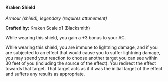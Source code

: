 #### Kraken Shield
_Armour (shield), legendary (requires attunement)_

**Crafted by:** Kraken Scale x1 (Blacksmith)

While wearing this shield, you gain a +3 bonus to your AC.

While wearing this shield, you are immune to lightning damage, and if you are subjected to an effect that would cause you to suffer lightning damage, you may spend your reaction to choose another target you can see within 30 feet of you (including the source of the effect). You redirect the effect towards that target. That target acts as if it was the initial target of the effect and suffers any results as appropriate.